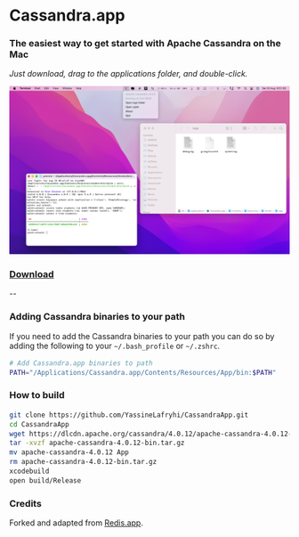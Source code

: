 # Cassandra.app
### The easiest way to get started with Apache Cassandra on the Mac

*Just download, drag to the applications folder, and double-click.*

![Screenshot](Screenshot.png)

### [Download](https://github.com/YassineLafryhi/CassandraApp/releases/download/1.0.0/Cassandra-v1.0.0.zip)

--

### Adding Cassandra binaries to your path

If you need to add the Cassandra binaries to your path you can do so by adding the following to your `~/.bash_profile` or `~/.zshrc`.

```bash
# Add Cassandra.app binaries to path
PATH="/Applications/Cassandra.app/Contents/Resources/App/bin:$PATH"
```

### How to build

```bash
git clone https://github.com/YassineLafryhi/CassandraApp.git
cd CassandraApp
wget https://dlcdn.apache.org/cassandra/4.0.12/apache-cassandra-4.0.12-bin.tar.gz
tar -xvzf apache-cassandra-4.0.12-bin.tar.gz
mv apache-cassandra-4.0.12 App
rm apache-cassandra-4.0.12-bin.tar.gz
xcodebuild
open build/Release
```

### Credits

Forked and adapted from [Redis.app](https://github.com/jpadilla/redisapp).
